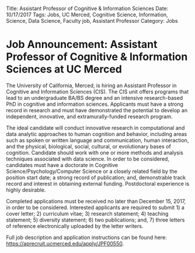 Title: Assistant Professor of Cognitive & Information Sciences
Date: 10/17/2017
Tags: Jobs, UC Merced, Cognitive Science, Information, Science, Data Science, Faculty job, Assistant Professor
Category: Jobs

# Job Announcement: Assistant Professor of Cognitive & Information Sciences at UC Merced

The University of California, Merced, is hiring an Assistant Professor in Cognitive and Information Sciences (CIS). The CIS unit offers programs that lead to an undergraduate BA/BS degree and an intensive research-based PhD in cognitive and information sciences. Applicants must have a strong record in research and must have demonstrated the potential to develop an independent, innovative, and extramurally-funded research program. 

The ideal candidate will conduct innovative research in computational and data analytic approaches to human cognition and behavior, including areas such as spoken or written language and communication, human interaction, and the physical, biological, social, cultural, or evolutionary bases of cognition. Candidate should work with one or more methods and analysis techniques associated with data science. In order to be considered, candidates must have a doctorate in Cognitive Science/Psychology/Computer Science or a closely related field by the position start date; a strong record of publication; and, demonstrable track record and interest in obtaining external funding. Postdoctoral experience is highly desirable.

Completed applications must be received no later than December 15, 2017, in order to be considered. Interested applicants are required to submit 1) a cover letter; 2) curriculum vitae; 3) research statement; 4) teaching statement; 5) diversity statement; 6) two publications; and, 7) three letters of reference electronically uploaded by the letter writers.

Full job description and application instructions can be found here: https://aprecruit.ucmerced.edu/apply/JPF00550. 